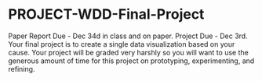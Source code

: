 # PROJECT-WDD-Final-Project
Paper Report Due - Dec 34d in class and on paper. Project Due - Dec 3rd. Your final project is to create a single data visualization based on your cause. Your project will be graded very harshly so you will want to use the generous amount of time for this project on prototyping, experimenting, and refining.
